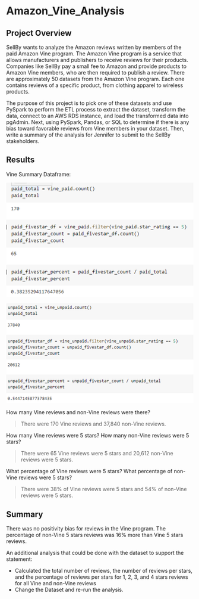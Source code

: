 # Amazon_Vine_Analysis

## Project Overview 
SellBy wants to analyze the Amazon reviews written by members of the paid Amazon Vine program. The Amazon Vine program is a service that allows manufacturers and publishers to receive reviews for their products. Companies like SellBy pay a small fee to Amazon and provide products to Amazon Vine members, who are then required to publish a review. There are approximately 50 datasets from the Amazon Vine program. Each one contains reviews of a specific product, from clothing apparel to wireless products.

The purpose of this project is to pick one of these datasets and use PySpark to perform the ETL process to extract the dataset, transform the data, connect to an AWS RDS instance, and load the transformed data into pgAdmin. Next, using PySpark, Pandas, or SQL to determine if there is any bias toward favorable reviews from Vine members in your dataset. Then, write a summary of the analysis for Jennifer to submit to the SellBy stakeholders.

## Results
Vine Summary Dataframe:

![Vine_Summary](./Reviews/Vine_Reviews.png)

![non-Vine_Summary](./Reviews/non-Vine_Reviews.png)

How many Vine reviews and non-Vine reviews were there?
> There were 170 Vine reviews and 37,840 non-Vine reviews. 

How many Vine reviews were 5 stars? How many non-Vine reviews were 5 stars?
> There were 65 Vine reviews were 5 stars and 20,612 non-Vine reviews were 5 stars.

What percentage of Vine reviews were 5 stars? What percentage of non-Vine reviews were 5 stars?
> There were 38% of Vine reviews were 5 stars and 54% of non-Vine reviews were 5 stars.


## Summary
There was no positivity bias for reviews in the Vine program. The percentage of non-Vine 5 stars reviews was 16% more than Vine 5 stars reviews.

An additional analysis that could be done with the dataset to support the statement: 
- Calculated the total number of reviews, the number of reviews per stars, and the percentage of reviews per stars for 1, 2, 3, and 4 stars reviews for all Vine and non-Vine reviews
- Change the Dataset and re-run the analysis. 
